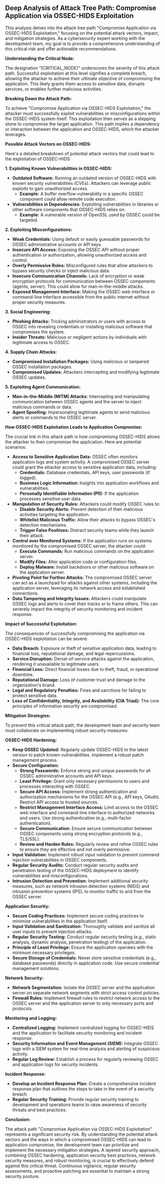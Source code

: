 ## Deep Analysis of Attack Tree Path: Compromise Application via OSSEC-HIDS Exploitation

This analysis delves into the attack tree path "Compromise Application via OSSEC-HIDS Exploitation," focusing on the potential attack vectors, impact, and mitigation strategies. As a cybersecurity expert working with the development team, my goal is to provide a comprehensive understanding of this critical risk and offer actionable recommendations.

**Understanding the Critical Node:**

The designation "[CRITICAL_NODE]" underscores the severity of this attack path. Successful exploitation at this level signifies a complete breach, allowing the attacker to achieve their ultimate objective of compromising the application. This likely grants them access to sensitive data, disrupts services, or enables further malicious activities.

**Breaking Down the Attack Path:**

To achieve "Compromise Application via OSSEC-HIDS Exploitation," the attacker must successfully exploit vulnerabilities or misconfigurations within the OSSEC-HIDS system itself. This exploitation then serves as a stepping stone to compromise the target application. This path implies a dependency or interaction between the application and OSSEC-HIDS, which the attacker leverages.

**Possible Attack Vectors on OSSEC-HIDS:**

Here's a detailed breakdown of potential attack vectors that could lead to the exploitation of OSSEC-HIDS:

**1. Exploiting Known Vulnerabilities in OSSEC-HIDS:**

* **Outdated Software:**  Running an outdated version of OSSEC-HIDS with known security vulnerabilities (CVEs). Attackers can leverage public exploits to gain unauthorized access.
    * **Example:**  A buffer overflow vulnerability in a specific OSSEC component could allow remote code execution.
* **Vulnerabilities in Dependencies:**  Exploiting vulnerabilities in libraries or other software components that OSSEC-HIDS relies on.
    * **Example:**  A vulnerable version of OpenSSL used by OSSEC could be targeted.

**2. Exploiting Misconfigurations:**

* **Weak Credentials:**  Using default or easily guessable passwords for OSSEC administrative accounts or API keys.
* **Insecure API Access:**  Exposing the OSSEC API without proper authentication or authorization, allowing unauthorized access and control.
* **Overly Permissive Rules:**  Misconfigured rules that allow attackers to bypass security checks or inject malicious data.
* **Insecure Communication Channels:**  Lack of encryption or weak encryption protocols for communication between OSSEC components (agents, server). This could allow for man-in-the-middle attacks.
* **Exposed Management Interface:**  Making the OSSEC web interface or command-line interface accessible from the public internet without proper security measures.

**3. Social Engineering:**

* **Phishing Attacks:**  Tricking administrators or users with access to OSSEC into revealing credentials or installing malicious software that compromises the system.
* **Insider Threats:**  Malicious or negligent actions by individuals with legitimate access to OSSEC.

**4. Supply Chain Attacks:**

* **Compromised Installation Packages:**  Using malicious or tampered OSSEC installation packages.
* **Compromised Updates:**  Attackers intercepting and modifying legitimate OSSEC updates.

**5. Exploiting Agent Communication:**

* **Man-in-the-Middle (MITM) Attacks:**  Intercepting and manipulating communication between OSSEC agents and the server to inject malicious commands or data.
* **Agent Spoofing:**  Impersonating legitimate agents to send malicious alerts or commands to the OSSEC server.

**How OSSEC-HIDS Exploitation Leads to Application Compromise:**

The crucial link in this attack path is how compromising OSSEC-HIDS allows the attacker to then compromise the application. Here are potential scenarios:

* **Access to Sensitive Application Data:** OSSEC often monitors application logs and system activity. A compromised OSSEC server could grant the attacker access to sensitive application data, including:
    * **Credentials:**  Database credentials, API keys, user passwords (if logged).
    * **Business Logic Information:**  Insights into application workflows and vulnerabilities.
    * **Personally Identifiable Information (PII):**  If the application processes sensitive user data.
* **Manipulation of Security Rules:**  Attackers could modify OSSEC rules to:
    * **Disable Security Alerts:**  Prevent detection of their malicious activities targeting the application.
    * **Whitelist Malicious Traffic:**  Allow their attacks to bypass OSSEC's detection mechanisms.
    * **Trigger False Positives:**  Distract security teams while they launch their attack.
* **Control over Monitored Systems:**  If the application runs on systems monitored by the compromised OSSEC server, the attacker could:
    * **Execute Commands:**  Run malicious commands on the application server.
    * **Modify Files:**  Alter application code or configuration files.
    * **Deploy Malware:**  Install backdoors or other malicious software on the application server.
* **Pivoting Point for Further Attacks:**  The compromised OSSEC server can act as a launchpad for attacks against other systems, including the application server, leveraging its network access and established connections.
* **Data Tampering and Integrity Issues:**  Attackers could manipulate OSSEC logs and alerts to cover their tracks or to frame others. This can severely impact the integrity of security monitoring and incident response.

**Impact of Successful Exploitation:**

The consequences of successfully compromising the application via OSSEC-HIDS exploitation can be severe:

* **Data Breach:**  Exposure or theft of sensitive application data, leading to financial loss, reputational damage, and legal repercussions.
* **Service Disruption:**  Denial-of-service attacks against the application, rendering it unavailable to legitimate users.
* **Financial Loss:**  Direct financial losses due to theft, fraud, or operational downtime.
* **Reputational Damage:**  Loss of customer trust and damage to the organization's brand.
* **Legal and Regulatory Penalties:**  Fines and sanctions for failing to protect sensitive data.
* **Loss of Confidentiality, Integrity, and Availability (CIA Triad):**  The core principles of information security are compromised.

**Mitigation Strategies:**

To prevent this critical attack path, the development team and security team must collaborate on implementing robust security measures:

**OSSEC-HIDS Hardening:**

* **Keep OSSEC Updated:**  Regularly update OSSEC-HIDS to the latest version to patch known vulnerabilities. Implement a robust patch management process.
* **Secure Configuration:**
    * **Strong Passwords:**  Enforce strong and unique passwords for all OSSEC administrative accounts and API keys.
    * **Least Privilege:**  Grant only necessary permissions to users and processes interacting with OSSEC.
    * **Secure API Access:**  Implement strong authentication and authorization mechanisms for the OSSEC API (e.g., API keys, OAuth). Restrict API access to trusted sources.
    * **Restrict Management Interface Access:**  Limit access to the OSSEC web interface and command-line interface to authorized networks and users. Use strong authentication (e.g., multi-factor authentication).
    * **Secure Communication:**  Ensure secure communication between OSSEC components using strong encryption protocols (e.g., TLS/SSL).
    * **Review and Harden Rules:**  Regularly review and refine OSSEC rules to ensure they are effective and not overly permissive.
* **Input Validation:**  Implement robust input validation to prevent command injection vulnerabilities in OSSEC components.
* **Regular Security Audits:**  Conduct regular security audits and penetration testing of the OSSEC-HIDS deployment to identify vulnerabilities and misconfigurations.
* **Intrusion Detection and Prevention:**  Implement additional security measures, such as network intrusion detection systems (NIDS) and intrusion prevention systems (IPS), to monitor traffic to and from the OSSEC server.

**Application Security:**

* **Secure Coding Practices:**  Implement secure coding practices to minimize vulnerabilities in the application itself.
* **Input Validation and Sanitization:**  Thoroughly validate and sanitize all user inputs to prevent injection attacks.
* **Regular Security Testing:**  Conduct regular security testing (e.g., static analysis, dynamic analysis, penetration testing) of the application.
* **Principle of Least Privilege:**  Ensure the application operates with the minimum necessary privileges.
* **Secure Storage of Credentials:**  Never store sensitive credentials (e.g., database passwords) directly in application code. Use secure credential management solutions.

**Network Security:**

* **Network Segmentation:**  Isolate the OSSEC server and the application server on separate network segments with strict access control policies.
* **Firewall Rules:**  Implement firewall rules to restrict network access to the OSSEC server and the application server to only necessary ports and protocols.

**Monitoring and Logging:**

* **Centralized Logging:**  Implement centralized logging for OSSEC-HIDS and the application to facilitate security monitoring and incident response.
* **Security Information and Event Management (SIEM):**  Integrate OSSEC logs with a SIEM system for real-time analysis and alerting of suspicious activity.
* **Regular Log Review:**  Establish a process for regularly reviewing OSSEC and application logs for security incidents.

**Incident Response:**

* **Develop an Incident Response Plan:**  Create a comprehensive incident response plan that outlines the steps to take in the event of a security breach.
* **Regular Security Training:**  Provide regular security training to development and operations teams to raise awareness of security threats and best practices.

**Conclusion:**

The attack path "Compromise Application via OSSEC-HIDS Exploitation" represents a significant security risk. By understanding the potential attack vectors and the ways in which a compromised OSSEC-HIDS can lead to application compromise, the development team can prioritize and implement the necessary mitigation strategies. A layered security approach, combining OSSEC hardening, application security best practices, network security measures, and robust monitoring, is crucial to effectively defend against this critical threat. Continuous vigilance, regular security assessments, and proactive patching are essential to maintain a strong security posture.
